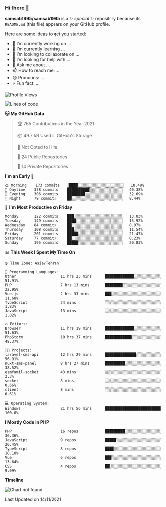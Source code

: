 ### Hi there 👋

**samsab1995/samsab1995** is a ✨ _special_ ✨ repository because its `README.md` (this file) appears on your GitHub profile.

Here are some ideas to get you started:

- 🔭 I’m currently working on ...
- 🌱 I’m currently learning ...
- 👯 I’m looking to collaborate on ...
- 🤔 I’m looking for help with ...
- 💬 Ask me about ...
- 📫 How to reach me: ...
- 😄 Pronouns: ...
- ⚡ Fun fact: ...

<!--START_SECTION:waka-->
![Profile Views](http://img.shields.io/badge/Profile%20Views-0-blue)

![Lines of code](https://img.shields.io/badge/From%20Hello%20World%20I%27ve%20Written-867349%20lines%20of%20code-blue)

**🐱 My GitHub Data** 

> 🏆 765 Contributions in the Year 2021
 > 
> 📦 49.7 kB Used in GitHub's Storage 
 > 
> 🚫 Not Opted to Hire
 > 
> 📜 24 Public Repositories 
 > 
> 🔑 14 Private Repositories  
 > 
**I'm an Early 🐤** 

```text
🌞 Morning    173 commits    ████░░░░░░░░░░░░░░░░░░░░░   18.48% 
🌆 Daytime    378 commits    ██████████░░░░░░░░░░░░░░░   40.38% 
🌃 Evening    306 commits    ████████░░░░░░░░░░░░░░░░░   32.69% 
🌙 Night      79 commits     ██░░░░░░░░░░░░░░░░░░░░░░░   8.44%

```
📅 **I'm Most Productive on Friday** 

```text
Monday       122 commits    ███░░░░░░░░░░░░░░░░░░░░░░   13.03% 
Tuesday      149 commits    ████░░░░░░░░░░░░░░░░░░░░░   15.92% 
Wednesday    84 commits     ██░░░░░░░░░░░░░░░░░░░░░░░   8.97% 
Thursday     108 commits    ███░░░░░░░░░░░░░░░░░░░░░░   11.54% 
Friday       201 commits    █████░░░░░░░░░░░░░░░░░░░░   21.47% 
Saturday     77 commits     ██░░░░░░░░░░░░░░░░░░░░░░░   8.23% 
Sunday       195 commits    █████░░░░░░░░░░░░░░░░░░░░   20.83%

```


📊 **This Week I Spent My Time On** 

```text
⌚︎ Time Zone: Asia/Tehran

💬 Programming Languages: 
Other                    11 hrs 23 mins      █████████████░░░░░░░░░░░░   51.91% 
PHP                      7 hrs 13 mins       ████████░░░░░░░░░░░░░░░░░   32.95% 
Vue.js                   2 hrs 33 mins       ███░░░░░░░░░░░░░░░░░░░░░░   11.68% 
TypeScript               24 mins             ░░░░░░░░░░░░░░░░░░░░░░░░░   1.83% 
JavaScript               13 mins             ░░░░░░░░░░░░░░░░░░░░░░░░░   1.02%

🔥 Editors: 
Browser                  11 hrs 19 mins      █████████████░░░░░░░░░░░░   51.63% 
PhpStorm                 10 hrs 37 mins      ████████████░░░░░░░░░░░░░   48.37%

🐱‍💻 Projects: 
laravel-sms-api          12 hrs 29 mins      ██████████████░░░░░░░░░░░   56.91% 
nuxt-sms-panel           8 hrs 27 mins       █████████░░░░░░░░░░░░░░░░   38.52% 
esmfamil-socket          43 mins             ░░░░░░░░░░░░░░░░░░░░░░░░░   3.3% 
socket                   8 mins              ░░░░░░░░░░░░░░░░░░░░░░░░░   0.66% 
client                   8 mins              ░░░░░░░░░░░░░░░░░░░░░░░░░   0.61%

💻 Operating System: 
Windows                  21 hrs 56 mins      █████████████████████████   100.0%

```

**I Mostly Code in PHP** 

```text
PHP                      16 repos            █████████░░░░░░░░░░░░░░░░   36.36% 
JavaScript               9 repos             █████░░░░░░░░░░░░░░░░░░░░   20.45% 
TypeScript               8 repos             ████░░░░░░░░░░░░░░░░░░░░░   18.18% 
Vue                      6 repos             ███░░░░░░░░░░░░░░░░░░░░░░   13.64% 
CSS                      4 repos             ██░░░░░░░░░░░░░░░░░░░░░░░   9.09%

```


**Timeline**

![Chart not found](https://raw.githubusercontent.com/samsab1995/samsab1995/main/charts/bar_graph.png) 


 Last Updated on 14/11/2021
<!--END_SECTION:waka-->
